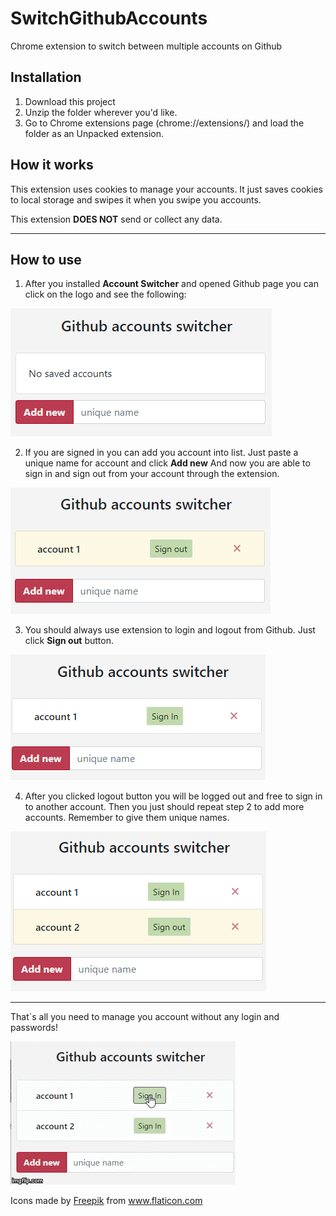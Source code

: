 # SwitchGithubAccounts
Chrome extension to switch between multiple accounts on Github

## Installation

1. Download this project
2. Unzip the folder wherever you'd like.
3. Go to Chrome extensions page (chrome://extensions/) and load the folder as an Unpacked extension.
    
## How it works

This extension uses cookies to manage your accounts.
It just saves cookies to local storage and swipes it when you swipe you accounts.

This extension **DOES NOT** send or collect any data.

___
    
## How to use

1. After you installed **Account Switcher** and opened Github page you can click on the 
logo and see the following:


![Start](media/start.png)

2. If you are signed in you can add you account into list. 
Just paste a unique name for account and click **Add new**
And now you are able to sign in and sign out from your account through the extension.
  
![New account](media/new_account.png)

3. You should always use extension to login and logout from Github. Just click **Sign out** button.
    
![Signed_out](media/signed_out.png)

4. After you clicked logout button you will be logged out and free to sign in to another account.
Then you just should repeat step 2 to add more accounts. Remember to give them unique names.
    
![Second account](media/second_account.png)

___

That`s all you need to manage you account without any login and passwords!

![end](media/video.gif)

Icons made by <a href="https://www.flaticon.com/authors/freepik" title="Freepik">Freepik</a> from <a href="https://www.flaticon.com/" title="Flaticon">www.flaticon.com</a>

